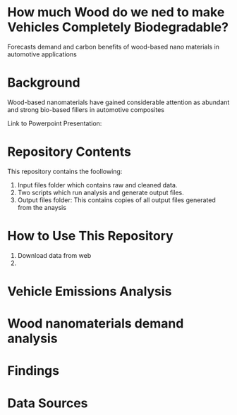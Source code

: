 # How much Wood do we ned to make Vehicles Completely Biodegradable?
Forecasts demand and carbon benefits of wood-based nano materials in automotive applications 

# Background
Wood-based nanomaterials have gained considerable attention as abundant and strong bio-based fillers in automotive composites

Link to Powerpoint Presentation:

# Repository Contents
This repository contains the foollowing:
1. Input files folder which contains raw and cleaned data. 
2. Two scripts which run analysis and generate output files. 
3. Output files folder: This contains copies of all output files generated from the anaysis

# How to Use This Repository
1. Download data from web
2. 

# Vehicle Emissions Analysis

# Wood nanomaterials demand analysis


# Findings


# Data Sources


